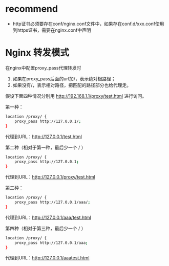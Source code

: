 # recommend
- http证书必须要存在conf/nginx.conf文件中，如果存在conf.d/xxx.conf使用到https证书，需要在nginx.conf中声明




# Nginx 转发模式

在nginx中配置proxy_pass代理转发时

1. 如果在proxy_pass后面的url加/，表示绝对根路径；
2. 如果没有/，表示相对路径，把匹配的路径部分也给代理走。

假设下面四种情况分别用 http://192.168.1.1/proxy/test.html 进行访问。

第一种：

```bash
location /proxy/ {
	proxy_pass http://127.0.0.1/;
}
```

代理到URL：http://127.0.0.1/test.html

第二种（相对于第一种，最后少一个 / ）

```bash
location /proxy/ {
	proxy_pass http://127.0.0.1;
}
```

代理到URL：http://127.0.0.1/proxy/test.html

第三种：

```bash
location /proxy/ {
	proxy_pass http://127.0.0.1/aaa/;
}
```

代理到URL：http://127.0.0.1/aaa/test.html

第四种（相对于第三种，最后少一个 / ）

```bash
location /proxy/ {
	proxy_pass http://127.0.0.1/aaa;
}
```

代理到URL：http://127.0.0.1/aaatest.html
